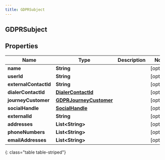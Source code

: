 ```yaml
---
title: GDPRSubject
---
```


## GDPRSubject

## Properties

| Name                  | Type                                                                   | Description | Notes      |
| --------------------- | ---------------------------------------------------------------------- | ----------- | ---------- |
| **name**              | <!----><!---->**String**<!---->                                        |             | [optional] |
| **userId**            | <!----><!---->**String**<!---->                                        |             | [optional] |
| **externalContactId** | <!----><!---->**String**<!---->                                        |             | [optional] |
| **dialerContactId**   | <!----><!---->[**DialerContactId**](DialerContactId.md)<!---->         |             | [optional] |
| **journeyCustomer**   | <!----><!---->[**GDPRJourneyCustomer**](GDPRJourneyCustomer.md)<!----> |             | [optional] |
| **socialHandle**      | <!----><!---->[**SocialHandle**](SocialHandle.md)<!---->               |             | [optional] |
| **externalId**        | <!----><!---->**String**<!---->                                        |             | [optional] |
| **addresses**         | <!----><!---->**List&lt;String&gt;**<!---->                            |             | [optional] |
| **phoneNumbers**      | <!----><!---->**List&lt;String&gt;**<!---->                            |             | [optional] |
| **emailAddresses**    | <!----><!---->**List&lt;String&gt;**<!---->                            |             | [optional] |

{: class="table table-striped"}
